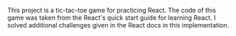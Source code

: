 This project is a tic-tac-toe game for practicing React. The code of this game was taken from the React's quick start guide for learning React. I solved additional challenges given in the React docs in this implementation.
